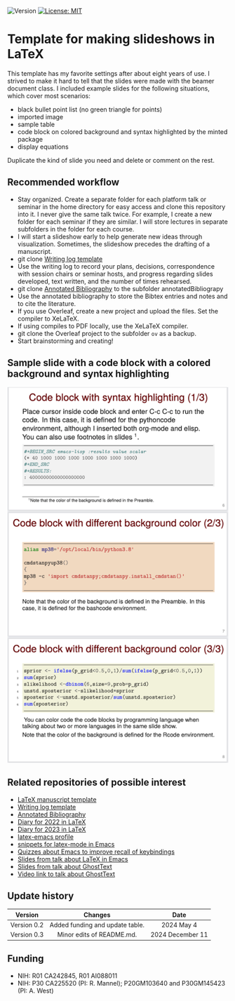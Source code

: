 ![Version](https://img.shields.io/static/v1?label=slideshowTemplateLaTeX&message=0.3&color=brightcolor)
[![License: MIT](https://img.shields.io/badge/License-MIT-blue.svg)](https://opensource.org/licenses/MIT)

# Template for making slideshows in LaTeX

This template has my favorite settings after about eight years of use.
I strived to make it hard to tell that the slides were made with the beamer document class.
I included example slides for the following situations, which cover most scenarios:

- black bullet point list (no green triangle for points)
- imported image
- sample table
- code block on colored background and syntax highlighted by the minted package
- display equations

Duplicate the kind of slide you need and delete or comment on the rest.

## Recommended workflow

- Stay organized. Create a separate folder for each platform talk or seminar in the home directory for easy access and clone this repository into it. I never give the same talk twice. For example, I create a new folder for each seminar if they are similar. I will store lectures in separate subfolders in the folder for each course.
- I will start a slideshow early to help generate new ideas through visualization. Sometimes, the slideshow precedes the drafting of a manuscript.
- git clone [Writing log template](https://github.com/MooersLab/writingLogTemplate)
- Use the writing log to record your plans, decisions, correspondence with session chairs or seminar hosts, and progress regarding slides developed, text written, and the number of times rehearsed.
- git clone  [Annotated Bibliography](https://github.com/MooersLab/annotatedBibliography) to the subfolder annotatedBibliograpy
- Use the annotated bibliography to store the Bibtex entries and notes and to cite the literature.
- If you use Overleaf, create a new project and upload the files. Set the compiler to XeLaTeX.
- If using compiles to PDF locally, use the XeLaTeX compiler.
- git clone the Overleaf project to the subfolder `ov` as a backup.
- Start brainstorming and creating!

## Sample slide with a code block with a colored background and syntax highlighting

<p align="center"><img src="polyglot.png" max-width: 25%; height: auto;></p>

## Related repositories of possible interest

- [LaTeX manuscript template](https://github.com/MooersLab/manuscriptInLaTeX)
- [Writing log template](https://github.com/MooersLab/writingLogTemplate)
- [Annotated Bibliography](https://github.com/MooersLab/annotatedBibliography)
- [Diary for 2022 in LaTeX](https://github.com/MooersLab/diary2022inLaTeX)
- [Diary for 2023 in LaTeX](https://github.com/MooersLab/diary2023inLaTeX)
- [latex-emacs profile](https://github.com/MooersLab/latex-emacs)
- [snippets for latex-mode in Emacs](https://github.com/MooersLab/snippet-latex-mode)
- [Quizzes about Emacs to improve recall of keybindings](https://github.com/MooersLab/qemacs)
- [Slides from talk about LaTeX in Emacs](https://github.com/MooersLab/BerlinEmacsAugust2022)
- [Slides from talk about GhostText](https://github.com/MooersLab/DSW22ghosttext)
- [Video link to talk about GhostText](https://mediasite.ouhsc.edu/Mediasite/Channel/python/watch/4da0872f028c4255ae12935655e911321d)

## Update history

|Version      | Changes                                                                                                                                    | Date                 |
|:-----------:|:------------------------------------------------------------------------------------------------------------------------------------------:|:--------------------:|
| Version 0.2 |  Added funding and update table.                                                                                                           | 2024 May 4           |
| Version 0.3|  Minor edits of README.md.                                                                                                                  | 2024 December 11          |

## Funding

- NIH: R01 CA242845, R01 AI088011
- NIH: P30 CA225520 (PI: R. Mannel); P20GM103640 and P30GM145423 (PI: A. West)



